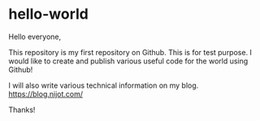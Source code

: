 # hello-world

Hello everyone,

This repository is my first repository on Github.
This is for test purpose.
I would like to create and publish various useful code for the world using Github!

I will also write various technical information on my blog.
https://blog.nijot.com/

Thanks!
